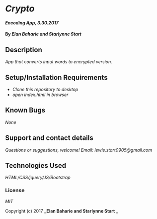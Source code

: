 # _Crypto_

#### _Encoding App, 3.30.2017_

#### By _**Elan Baharie and Starlynne Start**_

## Description

_App that converts input words to encrypted version._

## Setup/Installation Requirements

* _Clone this repository to desktop_
* _open index.html in browser_

## Known Bugs

_None_

## Support and contact details

_Questions or suggestions, welcome! Email: lewis.start0905@gmail.com_

## Technologies Used

_HTML/CSS/jquery/JS/Bootstrap_

### License

*MIT*

Copyright (c) 2017 **_Elan Baharie and Starlynne Start _**
